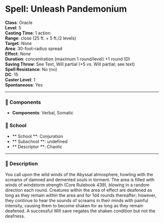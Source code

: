 
# Spell: Unleash Pandemonium
**Class**: Oracle  
**Level**: 5  
**Casting Time**: 1 action  
**Range**: close (25 ft. + 5 ft./2 levels)  
**Target**: _None_  
**Area**: 30-foot-radius spread  
**Effect**: _None_  
**Duration**: concentration (maximum 1 round/level) +1 round (D)  
**Saving Throw**: See Text, Will partial (+5 vs. Will partial; see text)  
**Spell Resistance**: No (no)  
**DC**: 15  
**Caster Level**: 1  
**Spontaneous**: Yes

---

### 🔮 Components
- **Components**: Verbal, Somatic

### 🏫 School
- ** School **: Conjuration
- ** Subschool **: undefined
- ** Descriptor **: Chaotic
---

### 📜 Description
You call upon the wild winds of the Abyssal atmosphere, howling with the screams of damned and demented souls in torment. The area is filled with winds of windstorm strength (Core Rulebook 439), blowing in a random direction each round. Creatures within the area of effect are deafened as long as they remain within the area and for 1d4 rounds thereafter; however, they continue to hear the sounds of screams in their minds with painful intensity, causing them to become shaken for as long as they remain deafened. A successful Will save negates the shaken condition but not the deafness.
